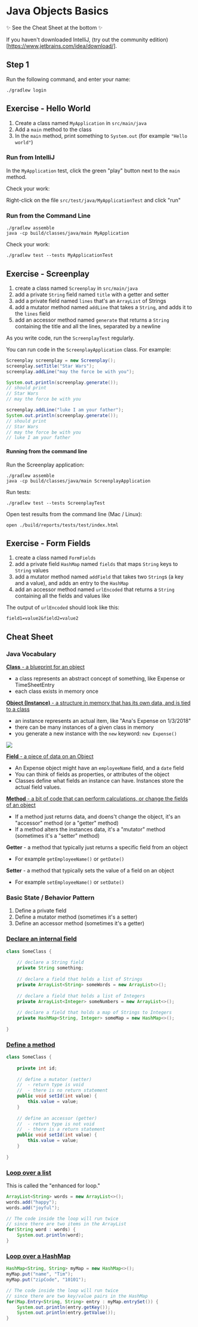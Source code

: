 # Java Objects Basics

✨ See the Cheat Sheet at the bottom ✨

If you haven't downloaded IntelliJ, (try out the community edition)[https://www.jetbrains.com/idea/download/].

## Step 1

Run the following command, and enter your name:

```
./gradlew login
```

## Exercise - Hello World

1. Create a class named `MyApplication` in `src/main/java`
1. Add a `main` method to the class
1. In the `main` method, print something to `System.out` (for example `"Hello world"`)

### Run from IntelliJ

In the `MyApplication` test, click the green "play" button next to the `main` method.

Check your work:

Right-click on the file `src/test/java/MyApplicationTest` and click "run"

### Run from the Command Line

```
./gradlew assemble
java -cp build/classes/java/main MyApplication
```

Check your work:

```
./gradlew test --tests MyApplicationTest
```

## Exercise - Screenplay

1. create a class named `Screenplay` in `src/main/java`
1. add a private `String` field named `title` with a getter and setter
1. add a private field named `lines` that's an `ArrayList` of Strings
1. add a mutator method named `addLine` that takes a `String`, and adds it to the `lines` field
1. add an accessor method named `generate` that returns a `String` containing the title and all the lines, separated by a newline

As you write code, run the `ScreenplayTest` regularly.

You can run code in the `ScreenplayApplication` class. For example:

```java
Screenplay screenplay = new Screenplay();
screenplay.setTitle("Star Wars");
screenplay.addLine("may the force be with you");

System.out.println(screenplay.generate());
// should print
// Star Wars
// may the force be with you

screenplay.addLine("luke I am your father");
System.out.println(screenplay.generate());
// should print
// Star Wars
// may the force be with you
// luke I am your father
```

#### Running from the command line

Run the Screenplay application:

```
./gradlew assemble
java -cp build/classes/java/main ScreenplayApplication
```

Run tests:

```
./gradlew test --tests ScreenplayTest
```

Open test results from the command line (Mac / Linux):

```
open ./build/reports/tests/test/index.html
```

## Exercise - Form Fields

1. create a class named `FormFields`
1. add a private field `HashMap` named `fields` that maps `String` keys to `String` values
1. add a mutator method named `addField` that takes two `String`s (a key and a value), and adds an entry to the `HashMap`
1. add an accessor method named `urlEncoded` that returns a `String` containing all the fields and values like

The output of `urlEncoded` should look like this:
   
```
field1=value2&field2=value2
```

## Cheat Sheet

### Java Vocabulary

[**Class** - a blueprint for an object](https://docs.oracle.com/javase/tutorial/java/javaOO/classes.html)
- a class represents an abstract concept of something, like Expense or TimeSheetEntry
- each class exists in memory once

[**Object (Instance)** - a structure in memory that has its own data, and is tied to a class](https://docs.oracle.com/javase/tutorial/java/javaOO/objects.html) 
- an instance represents an actual item, like "Ana's Expense on 1/3/2018"    
- there can be many instances of a given class in memory
- you generate a new instance with the `new` keyword: `new Expense()`


![](images/class-and-instances.png)


[**Field** - a piece of data on an Object](https://docs.oracle.com/javase/tutorial/java/javaOO/variables.html)
- An Expense object might have an `employeeName` field, and a `date` field
- You can think of fields as properties, or attributes of the object
- Classes define what fields an instance can have. Instances store the actual field values.

[**Method** - a bit of code that can perform calculations, or change the fields of an object](https://docs.oracle.com/javase/tutorial/java/javaOO/methods.html)
- If a method just returns data, and doens't change the object, it's an "accessor" method (or a "getter" method)
- If a method alters the instances data, it's a "mutator" method (sometimes it's a "setter" method)
    
**Getter** - a method that typically just returns a specific field from an object
- For example `getEmployeeName()` or `getDate()`

**Setter** - a method that typically sets the value of a field on an object
- For example `setEmployeeName()` or `setDate()`
    


### Basic State / Behavior Pattern

1. Define a private field
1. Define a mutator method (sometimes it's a setter)
1. Define an accessor method (sometimes it's a getter)

### [Declare an internal field](https://docs.oracle.com/javase/tutorial/java/javaOO/variables.html)

```java
class SomeClass {
    
    // declare a String field
    private String something;
    
    // declare a field that holds a list of Strings
    private ArrayList<String> someWords = new ArrayList<>();
    
    // declare a field that holds a list of Integers
    private ArrayList<Integer> someNumbers = new ArrayList<>();
    
    // declare a field that holds a map of Strings to Integers
    private HashMap<String, Integer> someMap = new HashMap<>();
    
}
```


### [Define a method](https://docs.oracle.com/javase/tutorial/java/javaOO/methods.html)

```java
class SomeClass {
    
    private int id;
    
    // define a mutator (setter)
    //  - return type is void   
    //  - there is no return statement   
    public void setId(int value) {
        this.value = value;
    }
    
    // define an accessor (getter)
    //  - return type is not void   
    //  - there is a return statement   
    public void setId(int value) {
        this.value = value;
    }
    
}
```


### [Loop over a list](https://docs.oracle.com/javase/tutorial/java/nutsandbolts/for.html)

This is called the "enhanced for loop."

```java
ArrayList<String> words = new ArrayList<>();
words.add("happy");
words.add("joyful");

// The code inside the loop will run twice 
// since there are two items in the ArrayList
for(String word : words) {
    System.out.println(word);
}
```


### [Loop over a HashMap](https://mkyong.com/java/how-to-loop-a-map-in-java/)

```java
HashMap<String, String> myMap = new HashMap<>();
myMap.put("name", "Tim");
myMap.put("zipCode", "10101");

// The code inside the loop will run twice 
// since there are two key/value pairs in the HashMap
for(Map.Entry<String, String> entry : myMap.entrySet()) {
    System.out.println(entry.getKey());
    System.out.println(entry.getValue());
}
```

